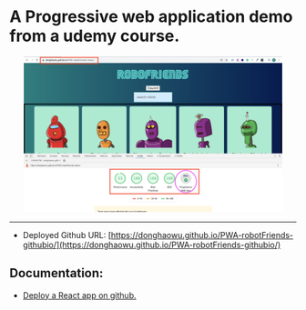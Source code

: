 # A Progressive web application demo from a udemy course.

<p align="center">
<img src="./assets/p12-16.png" width=90%>
</p>

--------------------------------------------------------------

- Deployed Github URL:
[https://donghaowu.github.io/PWA-robotFriends-githubio/](https://donghaowu.github.io/PWA-robotFriends-githubio/)

## Documentation:
- [Deploy a React app on github.](https://dev.to/yuribenjamin/how-to-deploy-react-app-in-github-pages-2a1f)
